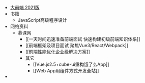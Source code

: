 - [大前端 2021版](https://class.imooc.com/sale/webfullstack2021?utm_source=Push&utm_campaign=sms061001)
- 书籍
	- JavaScript⾼级程序设计
- 网络资料
	- 慕课网
		- [[一天时间迅速准备前端面试 快速构建初级前端知识体系]]
		- [[前端框架及项目面试 聚焦Vue3/React/Webpack]]
		- [[前端性能优化企业级解决方案]]
		- 其它
			- [[Vue.js2.5+cube-ui重构饿了么App]]
			- [[Web App用组件方式开发全站]]
-